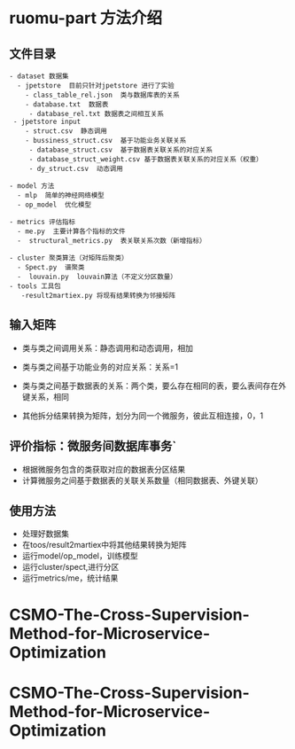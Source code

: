 # ruomu-part  方法介绍


## 文件目录
```
- dataset 数据集
  - jpetstore  目前只针对jpetstore 进行了实验
    - class_table_rel.json  类与数据库表的关系
    - database.txt  数据表
     - database_rel.txt 数据表之间相互关系
 - jpetstore input
    - struct.csv  静态调用
    - bussiness_struct.csv  基于功能业务关联关系
     - database_struct.csv  基于数据表关联关系的对应关系
     - database_struct_weight.csv 基于数据表关联关系的对应关系（权重）
     - dy_struct.csv  动态调用

- model 方法
  - mlp  简单的神经网络模型
  - op_model  优化模型
  
- metrics 评估指标
  - me.py  主要计算各个指标的文件
  -  structural_metrics.py  表关联关系次数（新增指标）
  
- cluster 聚类算法（对矩阵后聚类）
  - Spect.py  谱聚类
  -  louvain.py  louvain算法（不定义分区数量）
- tools 工具包
   -result2martiex.py 将现有结果转换为邻接矩阵
```

## 输入矩阵

- 类与类之间调用关系：静态调用和动态调用，相加
- 类与类之间基于功能业务的对应关系：关系=1
- 类与类之间基于数据表的关系：两个类，要么存在相同的表，要么表间存在外键关系，相同

- 其他拆分结果转换为矩阵，划分为同一个微服务，彼此互相连接，0，1
## 评价指标：微服务间数据库事务`
- 根据微服务包含的类获取对应的数据表分区结果
- 计算微服务之间基于数据表的关联关系数量（相同数据表、外键关联）
## 使用方法
- 处理好数据集
- 在toos/result2martiex中将其他结果转换为矩阵
- 运行model/op_model，训练模型
- 运行cluster/spect,进行分区
- 运行metrics/me，统计结果
# CSMO-The-Cross-Supervision-Method-for-Microservice-Optimization
# CSMO-The-Cross-Supervision-Method-for-Microservice-Optimization
